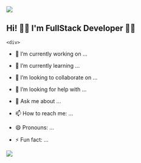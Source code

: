 
  </div>
  <img src="https://www.pngitem.com/pimgs/m/398-3987099_webdev-fix-web-development-white-background-hd-png.png" width: 800 />
  <h2 class="title" align="left" style="color: #f03c15, ">Hi! 🙋‍♂️ I'm FullStack Developer 👨‍💻</h2>

<div>

    <div>
- 🔭 I’m currently working on ...
- 🌱 I’m currently learning ...
- 👯 I’m looking to collaborate on ...
- 🤔 I’m looking for help with ...
- 💬 Ask me about ...
- 📫 How to reach me: ...
- 😄 Pronouns: ...
- ⚡️ Fun fact: ...
  </div>

  <img src='https://miro.medium.com/v2/resize:fit:679/1*gReLR6hZjwyBxHmfLN1AVw.gif'/>
</div>
